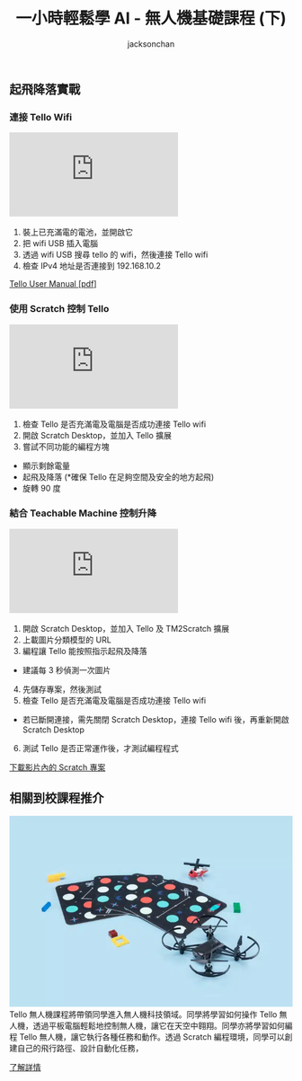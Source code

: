 ﻿---
title: "一小時輕鬆學 AI - 無人機基礎課程 (下)"
publishDate: 2023-08-23
description: "一小時輕鬆學AI無人機基礎課程的第二部分，繼續介紹無人機進階知識和AI技術應用，為學習者提供完整的課程體驗。"
featuredImage: "../../assets/images/news/2023-08-23-一小時輕鬆學ai-無人機基礎課程-下/image1.png"
SEOImage: "../../assets/images/news/2023-08-23-一小時輕鬆學ai-無人機基礎課程-下/image1.png"
category: "文章"
tags: []
author: "jacksonchan"
---

## 起飛降落實戰

### 連接 Tello Wifi

<div class="aspect-video bg-gray-100 rounded-lg overflow-hidden shadow-lg my-8">
  <iframe 
    src="https://www.youtube.com/embed/RyhRcrW_lNU" 
    title="連接 Tello Wifi"
    class="w-full h-full"
    frameborder="0" 
    allow="accelerometer; autoplay; clipboard-write; encrypted-media; gyroscope; picture-in-picture; web-share" 
    allowfullscreen
  ></iframe>
</div>

1. 裝上已充滿電的電池，並開啟它
2. 把 wifi USB 插入電腦
3. 透過 wifi USB 搜尋 tello 的 wifi，然後連接 Tello wifi
4. 檢查 IPv4 地址是否連接到 192.168.10.2

[Tello User Manual [pdf]](https://drive.google.com/file/d/1IRxvS35_415C7yTa-nz1vdw2ijNOQ2U-/view?usp=sharing)

### 使用 Scratch 控制 Tello

<div class="aspect-video bg-gray-100 rounded-lg overflow-hidden shadow-lg my-8">
  <iframe 
    src="https://www.youtube.com/embed/IX4OY2IeJ9Q" 
    title="使用 Scratch 控制 Tello"
    class="w-full h-full"
    frameborder="0" 
    allow="accelerometer; autoplay; clipboard-write; encrypted-media; gyroscope; picture-in-picture; web-share" 
    allowfullscreen
  ></iframe>
</div>

1. 檢查 Tello 是否充滿電及電腦是否成功連接 Tello wifi
2. 開啟 Scratch Desktop，並加入 Tello 擴展
3. 嘗試不同功能的編程方塊
- 顯示剩餘電量
- 起飛及降落 (*確保 Tello 在足夠空間及安全的地方起飛)
- 旋轉 90 度

### 結合 Teachable Machine 控制升降

<div class="aspect-video bg-gray-100 rounded-lg overflow-hidden shadow-lg my-8">
  <iframe 
    src="https://www.youtube.com/embed/WcSMgHFf2W8" 
    title="結合 Teachable Machine 控制升降"
    class="w-full h-full"
    frameborder="0" 
    allow="accelerometer; autoplay; clipboard-write; encrypted-media; gyroscope; picture-in-picture; web-share" 
    allowfullscreen
  ></iframe>
</div>

1. 開啟 Scratch Desktop，並加入 Tello 及 TM2Scratch 擴展
2. 上載圖片分類模型的 URL
3. 編程讓 Tello 能按照指示起飛及降落
- 建議每 3 秒偵測一次圖片
4. 先儲存專案，然後測試
5. 檢查 Tello 是否充滿電及電腦是否成功連接 Tello wifi
- 若已斷開連接，需先關閉 Scratch Desktop，連接 Tello wifi 後，再重新開啟 Scratch Desktop
6. 測試 Tello 是否正常運作後，才測試編程程式

[下載影片內的 Scratch 專案](https://drive.google.com/file/d/1J5inVXKvv-Jo36k3KOiZ16etb43ZCKtp/view?usp=sharing)

## 相關到校課程推介

![](../../assets/images/news/2023-08-23-一小時輕鬆學ai-無人機基礎課程-下/7.jpg)
Tello 無人機課程將帶領同學進入無人機科技領域。同學將學習如何操作 Tello 無人機，透過平板電腦輕鬆地控制無人機，讓它在天空中翱翔。同學亦將學習如何編程 Tello 無人機，讓它執行各種任務和動作。透過 Scratch 編程環境，同學可以創建自己的飛行路徑、設計自動化任務，

[了解詳情](https://10botics.com/school-courses/tello/)
